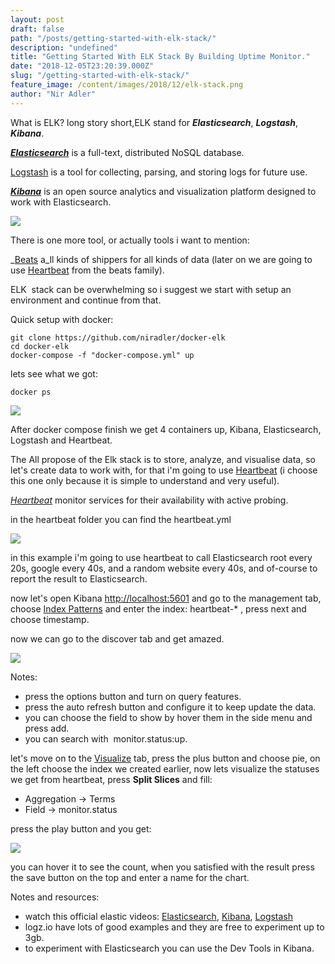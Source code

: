 ```yaml
---
layout: post
draft: false
path: "/posts/getting-started-with-elk-stack/"
description: "undefined"
title: "Getting Started With ELK Stack By Building Uptime Monitor."
date: "2018-12-05T23:20:39.000Z"
slug: "/getting-started-with-elk-stack/"
feature_image: /content/images/2018/12/elk-stack.png
author: "Nir Adler"
---
```


What is ELK? long story short,ELK stand for _**Elasticsearch**_, _**Logstash**_, _**Kibana**_.

_**[Elasticsearch](https://www.elastic.co/products/elasticsearch)**_ is a full-text, distributed NoSQL database.

[Logstash](https://www.elastic.co/products/logstash) is a tool for collecting, parsing, and storing logs for future use.

_**[Kibana](https://www.elastic.co/products/kibana)**_ is an open source analytics and visualization platform designed to work with Elasticsearch.

![](/content/images/2018/12/elk-flow.png)

There is one more tool, or actually tools i want to mention:

_[Beats](https://www.elastic.co/products/beats) a_ll kinds of shippers for all kinds of data (later on we are going to use [Heartbeat](https://www.elastic.co/products/beats/heartbeat) from the beats family).

ELK  stack can be overwhelming so i suggest we start with setup an environment and continue from that.

Quick setup with docker:

    git clone https://github.com/niradler/docker-elk
    cd docker-elk
    docker-compose -f "docker-compose.yml" up
    

lets see what we got:

    docker ps
    

![](/content/images/2018/12/ConEmu64_eWXUj2jGDo.png)

After docker compose finish we get 4 containers up, Kibana, Elasticsearch, Logstash and Heartbeat.

The All propose of the Elk stack is to store, analyze, and visualise data, so let's create data to work with, for that i'm going to use [Heartbeat](https://www.elastic.co/products/beats/heartbeat) (i choose this one only because it is simple to understand and very useful).

[_Heartbeat_](https://www.elastic.co/products/beats/heartbeat) monitor services for their availability with active probing.

in the heartbeat folder you can find the heartbeat.yml

![](/content/images/2018/12/carbon.png)

in this example i'm going to use heartbeat to call Elasticsearch root every 20s, google every 40s, and a random website every 40s, and of-course to report the result to Elasticsearch.

now let's open Kibana [http://localhost:5601](http://localhost:5601) and go to the management tab, choose [Index Patterns](http://localhost:5601/app/kibana#/management/kibana/indices/) and enter the index: heartbeat-\* , press next and choose timestamp.

now we can go to the discover tab and get amazed.

![](/content/images/2018/12/chrome_7cI8c6c3Cx-1.png)

Notes:

*   press the options button and turn on query features.
*   press the auto refresh button and configure it to keep update the data.
*   you can choose the field to show by hover them in the side menu and press add.
*   you can search with  monitor.status:up.

let's move on to the [Visualize](http://localhost:5601/app/kibana#/visualize) tab, press the plus button and choose pie, on the left choose the index we created earlier, now lets visualize the statuses we get from heartbeat, press **Split Slices** and fill:

*   Aggregation -> Terms
*   Field -> monitor.status

press the play button and you get:

![](/content/images/2018/12/chrome_ShFDUSJowO.png)

you can hover it to see the count, when you satisfied with the result press the save button on the top and enter a name for the chart.

Notes and resources:

*   watch this official elastic videos: [Elasticsearch](https://www.elastic.co/webinars/getting-started-elasticsearch), [Kibana](https://www.elastic.co/webinars/getting-started-kibana), [Logstash](https://www.elastic.co/webinars/getting-started-logstash)
*   logz.io have lots of good examples and they are free to experiment up to 3gb.
*   to experiment with Elasticsearch you can use the Dev Tools in Kibana.
    